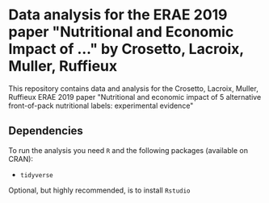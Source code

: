 # Data analysis for the ERAE 2019 paper "Nutritional and Economic Impact of ..." by Crosetto, Lacroix, Muller, Ruffieux

This repository contains data and analysis for the Crosetto, Lacroix, Muller, Ruffieux ERAE 2019 paper "Nutritional and economic impact of 5 alternative front-of-pack nutritional labels: experimental evidence"

## Dependencies 

To run the analysis you need `R` and the following packages (available on CRAN):

- `tidyverse` 

Optional, but highly recommended, is to install `Rstudio`